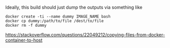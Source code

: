 
Ideally, this build should just dump the outputs via something like

```
docker create -ti --name dummy IMAGE_NAME bash
docker cp dummy:/path/to/file /dest/to/file
docker rm -f dummy
```
<https://stackoverflow.com/questions/22049212/copying-files-from-docker-container-to-host>